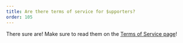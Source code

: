 ```yaml
---
title: Are there terms of service for $upporters?
order: 105
---
```


There sure are! Make sure to read them on the [Terms of Service page](/support-us/terms-of-service)!
